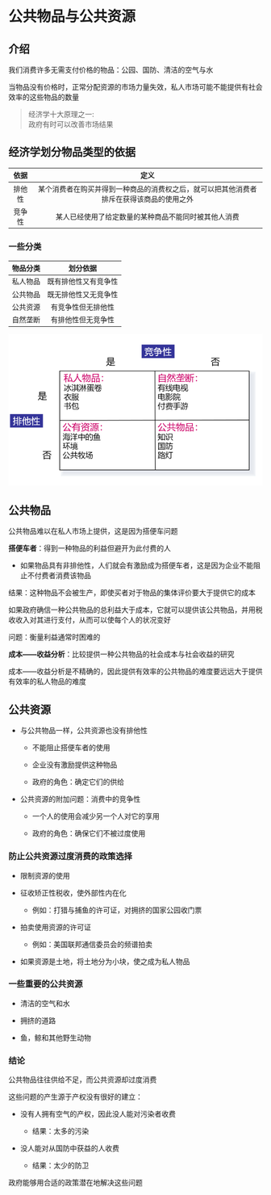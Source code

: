 # 公共物品与公共资源

## 介绍

我们消费许多无需支付价格的物品：公园、国防、清洁的空气与水

当物品没有价格时，正常分配资源的市场力量失效，私人市场可能不能提供有社会效率的这些物品的数量

>经济学十大原理之一:  
>政府有时可以改善市场结果

## 经济学划分物品类型的依据

依据|定义
:-:|:-:
排他性|某个消费者在购买并得到一种商品的消费权之后，就可以把其他消费者排斥在获得该商品的使用之外
竞争性|某人已经使用了给定数量的某种商品不能同时被其他人消费

### 一些分类

物品分类|划分依据
:-:|:-:
私人物品|既有排他性又有竞争性
公共物品|既无排他性又无竞争性
公共资源|有竞争性但无排他性
自然垄断|有排他性但无竞争性

![pic](./img/%E7%BB%8F%E6%B5%8E%E5%AD%A6%E5%88%92%E5%88%86%E7%89%A9%E5%93%81%E7%B1%BB%E5%9E%8B%E7%9A%84%E4%BE%9D%E6%8D%AE.png)

## 公共物品

公共物品难以在私人市场上提供，这是因为搭便车问题

**搭便车者**：得到一种物品的利益但避开为此付费的人

- 如果物品具有非排他性，人们就会有激励成为搭便车者，这是因为企业不能阻止不付费者消费该物品

结果：这种物品不会被生产，即使买者对于物品的集体评价要大于提供它的成本

如果政府确信一种公共物品的总利益大于成本，它就可以提供该公共物品，并用税收收入对其进行支付，从而可以使每个人的状况变好

问题：衡量利益通常时困难的

**成本——收益分析**：比较提供一种公共物品的社会成本与社会收益的研究

成本——收益分析是不精确的，因此提供有效率的公共物品的难度要远远大于提供有效率的私人物品的难度

## 公共资源

- 与公共物品一样，公共资源也没有排他性

  - 不能阻止搭便车者的使用

  - 企业没有激励提供这种物品

  - 政府的角色：确定它们的供给

- 公共资源的附加问题：消费中的竞争性

  - 一个人的使用会减少另一个人对它的享用

  - 政府的角色：确保它们不被过度使用

### 防止公共资源过度消费的政策选择

- 限制资源的使用

- 征收矫正性税收，使外部性内在化

  - 例如：打猎与捕鱼的许可证，对拥挤的国家公园收门票

- 拍卖使用资源的许可证

  - 例如：美国联邦通信委员会的频谱拍卖

- 如果资源是土地，将土地分为小块，使之成为私人物品

### 一些重要的公共资源

- 清洁的空气和水

- 拥挤的道路

- 鱼，鲸和其他野生动物

### 结论

公共物品往往供给不足，而公共资源却过度消费

这些问题的产生源于产权没有很好的建立：

- 没有人拥有空气的产权，因此没人能对污染者收费

  - 结果：太多的污染

- 没人能对从国防中获益的人收费

  - 结果：太少的防卫

政府能够用合适的政策潜在地解决这些问题
